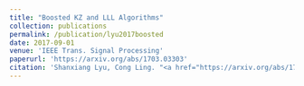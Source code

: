 ```yaml
---
title: "Boosted KZ and LLL Algorithms"
collection: publications
permalink: /publication/lyu2017boosted
date: 2017-09-01
venue: 'IEEE Trans. Signal Processing'
paperurl: 'https://arxiv.org/abs/1703.03303'
citation: 'Shanxiang Lyu, Cong Ling. "<a href="https://arxiv.org/abs/1703.03303">Boosted KZ and LLL Algorithms</a>", <i>IEEE Trans. Signal Processing</i>, vol. 65, pp. 4784-4796, Sept. 2017.'
---
```

